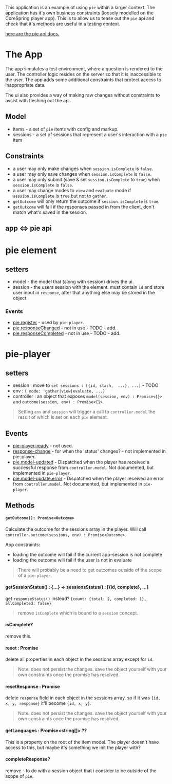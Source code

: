 This application is an example of using `pie` within a larger context. 
The application has it's own business constraints (loosely modelled on the CoreSpring player app).
This is to allow us to tease out the `pie` api and check that it's methods are useful in a testing context.

[here are the pie api docs.](https://pielabs.github.io/pie-docs/using/pie-player-api.html) 

# The App

The app simulates a test environment, where a question is rendered to the user. The controller logic resides on the server so that it is inaccessible to the user. The app adds some additional constraints that protect access to inappropriate data.  

The ui also provides a way of making raw changes without constraints to assist with fleshing out the api.

## Model 

* items - a set of `pie` items with config and markup.
* sessions - a set of sessions that represent a user's interaction with a `pie` item

## Constraints 

* a user may only make changes when `session.isComplete` is `false`.
* a user may only save changes when `session.isComplete` is `false`.
* a user may only submit (save & set `session.isComplete` to `true`) when `session.isComplete` is `false`.
* a user may change modes to `view` and `evaluate` mode if `session.isComplete` is `true` but not to `gather`.
* `getOutcome` will only return the outcome if `session.isComplete` is `true`.
* `getOutcome` will fail if the responses passed in from the client, don't match what's saved in the session.


## app <=> pie api 

# pie element

## setters 

* model - the model that (along with session) drives the ui.
* session - the users session with the element. must contain `id` and store user input in `response`, after that anything else may be stored in the object. 

### Events 

* [pie.register](https://pielabs.github.io/pie-docs/developing/custom-element.html) - used by `pie-player`.
* [pie.responseChanged](https://pielabs.github.io/pie-docs/developing/custom-element.html) - not in use - TODO - add.
* [pie.responseCompleted](https://pielabs.github.io/pie-docs/developing/custom-element.html) - not in use - TODO - add.


# pie-player 


## setters 
* session :   move to `set sessions : [{id, stash,  ...}, ...]` - TODO
* env : `{ mode: 'gather|view|evaluate, ...}`
* controller : an object that exposes `model(session, env) : Promise<{}>` and `outcome(session, env) : Promise<{}>`.

> Setting `env` and `session` will trigger a call to `controller.model` the result of which is set on each `pie` element.

## Events 
* [pie-player-ready](https://pielabs.github.io/pie-docs/using/pie-player-api.html) - not used.
* [response-change](https://pielabs.github.io/pie-docs/using/pie-player-api.html) - for when the 'status' changes? - not implemented in pie-player.
* [pie.model-updated]() - Dispatched when the player has received a successful response from `controller.model`. Not documented, but implemented in `pie-player`.
* [pie.model-update.error]() - Dispatched when the player received an error from `controller.model`. Not documented, but implemented in `pie-player`.


## Methods

#### `getOutcome(): Promise<Outcome>` 

Calculate the outcome for the sessions array in the player. Will call `controller.outcome(sessions, env) : Promise<Outcome>`.

App constraints:

* loading the outcome will fail if the current app-session is not complete
* loading the outcome will fail if the user is not in evaluate

> There will probably be a need to get outcomes outside of the scope of a `pie-player`.

#### getSessionStatus() : {...} -> sessionsStatus() : [{id, complete}, ...]
get `responseStatus()` instead? `{count: {total: 2, completed: 1}, allCompleted: false}`
> remove `isComplete` which is bound to a `session` concept.


#### isComplete? 
remove this.

#### reset : Promise<void>

delete all properties in each object in the sessions array except for `id`.
 
> Note: does not persist the changes. save the object yourself with your own constraints once the promise has resolved.

#### resetResponse : Promise<void>

delete `response` field in each object in the sessions array. so if it was `{id, x, y, response}` it'll become `{id, x, y}`. 

> Note: does not persist the changes. save the object yourself with your own constraints once the promise has resolved.

#### getLanguages : Promise<string[]> ??

This is a property on the root of the item model. The player doesn't have access to this, but maybe it's something we init the player with?

#### completeResponse?
remove - to do with a session object that i consider to be outside of the scope of `pie`.


